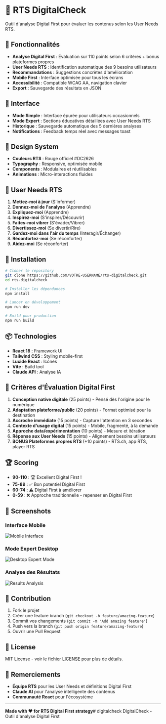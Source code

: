 # 🎯 RTS DigitalCheck

Outil d'analyse Digital First pour évaluer les contenus selon les User Needs RTS.

## 🚀 Fonctionnalités

- **Analyse Digital First** : Évaluation sur 110 points selon 6 critères + bonus plateformes propres
- **User Needs RTS** : Identification automatique des 9 besoins utilisateurs
- **Recommandations** : Suggestions concrètes d'amélioration
- **Mobile First** : Interface optimisée pour tous les écrans
- **Accessibilité** : Compatible WCAG AA, navigation clavier
- **Export** : Sauvegarde des résultats en JSON

## 📱 Interface

- **Mode Simple** : Interface épurée pour utilisateurs occasionnels
- **Mode Expert** : Sections éducatives détaillées avec User Needs RTS
- **Historique** : Sauvegarde automatique des 5 dernières analyses
- **Notifications** : Feedback temps réel avec messages toast

## 🎨 Design System

- **Couleurs RTS** : Rouge officiel #DC2626
- **Typography** : Responsive, optimisée mobile
- **Components** : Modulaires et réutilisables
- **Animations** : Micro-interactions fluides

## 🧠 User Needs RTS

1. **Mettez-moi à jour** (S'informer)
2. **Donnez-moi de l'analyse** (Apprendre)
3. **Expliquez-moi** (Apprendre)
4. **Inspirez-moi** (S'inspirer/Découvrir)
5. **Faites-moi vibrer** (S'évader/Vibrer)
6. **Divertissez-moi** (Se divertir/Rire)
7. **Gardez-moi dans l'air du temps** (Interagir/Échanger)
8. **Réconfortez-moi** (Se réconforter)
9. **Aidez-moi** (Se réconforter)

## 🔧 Installation

```bash
# Cloner le repository
git clone https://github.com/VOTRE-USERNAME/rts-digitalcheck.git
cd rts-digitalcheck

# Installer les dépendances
npm install

# Lancer en développement
npm run dev

# Build pour production
npm run build
```

## 📦 Technologies

- **React 18** : Framework UI
- **Tailwind CSS** : Styling mobile-first
- **Lucide React** : Icônes
- **Vite** : Build tool
- **Claude API** : Analyse IA

## 🎯 Critères d'Évaluation Digital First

1. **Conception native digitale** (25 points) - Pensé dès l'origine pour le numérique
2. **Adaptation plateforme/public** (20 points) - Format optimisé pour la destination
3. **Accroche immédiate** (15 points) - Capture l'attention en 3 secondes
4. **Contexte d'usage digital** (15 points) - Mobile, fragmenté, à la demande
5. **Approche data/expérimentation** (10 points) - Mesure et itération
6. **Réponse aux User Needs** (15 points) - Alignement besoins utilisateurs
7. **BONUS Plateformes propres RTS** (+10 points) - RTS.ch, app RTS, player RTS

## 🏆 Scoring

- **90-110** : 🏆 Excellent Digital First !
- **75-89** : ✅ Bon potentiel Digital First
- **60-74** : ⚠️ Digital First à améliorer
- **0-59** : ❌ Approche traditionnelle - repenser en Digital First

## 📸 Screenshots

### Interface Mobile
![Mobile Interface](docs/mobile-interface.png)

### Mode Expert Desktop
![Desktop Expert Mode](docs/desktop-expert.png)

### Analyse des Résultats
![Results Analysis](docs/results-analysis.png)

## 🤝 Contribution

1. Fork le projet
2. Créer une feature branch (`git checkout -b feature/amazing-feature`)
3. Commit vos changements (`git commit -m 'Add amazing feature'`)
4. Push vers la branch (`git push origin feature/amazing-feature`)
5. Ouvrir une Pull Request

## 📄 License

MIT License - voir le fichier [LICENSE](LICENSE) pour plus de détails.

## 🙏 Remerciements

- **Équipe RTS** pour les User Needs et définitions Digital First
- **Claude AI** pour l'analyse intelligente des contenus
- **Communauté React** pour l'écosystème

---

**Made with ❤️ for RTS Digital First strategy**# digitalcheck
DigitalCheck - Outil d'analyse Digital First
